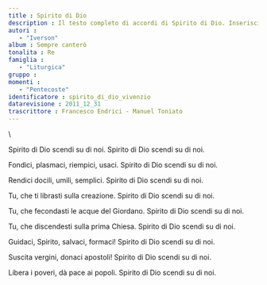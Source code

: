 ```yaml
--- 
title : Spirito di Dio
description : Il testo completo di accordi di Spirito di Dio. Inseriscila nel tuo canzoniere!
autori : 
   - "Iverson"
album : Sempre canterò
tonalita : Re
famiglia : 
   - "Liturgica"
gruppo : 
momenti : 
   - "Pentecoste"
identificatore : spirito_di_dio_vivenzio
datarevisione : 2011_12_31
trascrittore : Francesco Endrici - Manuel Toniato
--- 
```




\


Spirito di Dio scendi su di noi. 
Spirito di Dio scendi su di noi. 


Fondici, plasmaci, riempici, usaci.
Spirito di Dio scendi su di noi. 


Rendici docili, umili, semplici.
Spirito di Dio scendi su di noi.


Tu, che ti librasti sulla creazione.
Spirito di Dio scendi su di noi.


Tu, che fecondasti le acque del Giordano.
Spirito di Dio scendi su di noi.


Tu, che discendesti sulla prima Chiesa.
Spirito di Dio scendi su di noi.


Guidaci, Spirito, salvaci, formaci!
Spirito di Dio scendi su di noi.


Suscita vergini, donaci apostoli!
Spirito di Dio scendi su di noi.


Libera i poveri, dà pace ai popoli.
Spirito di Dio scendi su di noi.


